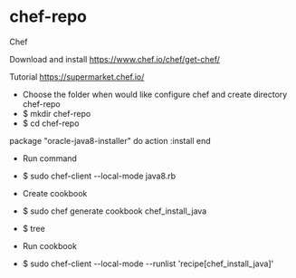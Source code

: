 # chef-repo
Chef

Download and install
https://www.chef.io/chef/get-chef/

Tutorial
https://supermarket.chef.io/

- Choose the folder when would like configure chef and create directory chef-repo
- $ mkdir chef-repo
- $ cd chef-repo

package "oracle-java8-installer" do
  action :install
end

- Run command
- $ sudo chef-client --local-mode java8.rb

- Create cookbook
- $ sudo chef generate cookbook chef_install_java
- $ tree

- Run cookbook
- $ sudo chef-client --local-mode --runlist 'recipe[chef_install_java]'

